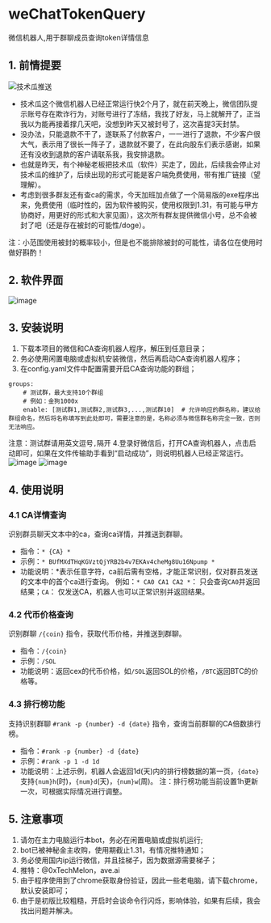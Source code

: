 # weChatTokenQuery
微信机器人,用于群聊成员查询token详情信息

## 1. 前情提要
![技术瓜推送](https://github.com/user-attachments/assets/cd451a26-c3c4-4bea-8309-93ea7843d410)

- 技术瓜这个微信机器人已经正常运行快2个月了，就在前天晚上，微信团队提示账号存在欺诈行为，对账号进行了冻结，我找了好友，马上就解开了，正当我以为能再接着撑几天吧，没想到昨天又被封号了，这次喜提3天封禁。
- 没办法，只能退款不干了，遂联系了付款客户，一一进行了退款，不少客户很大气，表示用了很长一阵子了，退款就不要了，在此向股东们表示感谢，如果还有没收到退款的客户请联系我，我安排退款。
- 也就是昨天，有个神秘老板把技术瓜（软件）买走了，因此，后续我会停止对技术瓜的维护了，后续出现的形式可能是客户端免费使用，带有推广链接（望理解）。
- 考虑到很多群友还有查ca的需求，今天加班加点做了一个简易版的exe程序出来，免费使用（临时性的，因为软件被购买，使用权限到1.31，有可能与甲方协商好，用更好的形式和大家见面），这次所有群友提供微信小号，总不会被封了吧（还是存在被封的可能性/doge）。

注：小范围使用被封的概率较小，但是也不能排除被封的可能性，请各位在使用时做好斟酌！

## 2. 软件界面
![image](https://github.com/user-attachments/assets/194bd2ed-bbeb-42b8-a279-0850bcd26475)

## 3. 安装说明
1. 下载本项目的微信和CA查询机器人程序，解压到任意目录；
2. 务必使用闲置电脑或虚拟机安装微信，然后再启动CA查询机器人程序；
3. 在config.yaml文件中配置需要开启CA查询功能的群组；
```
groups:
    # 测试群，最大支持10个群组
    # 例如：金狗1000x
    enable: [测试群1,测试群2,测试群3,...,测试群10]  # 允许响应的群名称，建议给群组命名，然后将名称填写到此处即可，需要注意的是，名称必须与微信群名称完全一致，否则无法响应。
```
注意：测试群请用英文逗号`,`隔开
4.登录好微信后，打开CA查询机器人，点击启动即可，如果在文件传输助手看到“启动成功”，则说明机器人已经正常运行。
![image](https://github.com/user-attachments/assets/5119816d-fd2a-4868-9130-2d8aa19ff157)
![image](https://github.com/user-attachments/assets/ef09b722-1e45-4512-aedf-f483755a3d84)

## 4. 使用说明

### 4.1 CA详情查询

识别群员聊天文本中的ca，查询ca详情，并推送到群聊。

- 指令：`* {CA} *`
- 示例：`* BUfMXdTHqKGVztQjYRB2b4v7EKAv4cheMg8Uu16Npump *`
- 功能说明：*表示任意字符，ca前后需有空格，才能正常识别，仅对群员发送的文本中的首个ca进行查询。
    例如：`* CA0 CA1 CA2 *`： 只会查询`CA0`并返回结果；`CA`： 仅发送CA，机器人也可以正常识别并返回结果。

### 4.2 代币价格查询

识别群聊 `/{coin}` 指令，获取代币价格，并推送到群聊。

- 指令：`/{coin}`
- 示例：`/SOL`
- 功能说明：返回cex的代币价格，如`/SOL`返回SOL的价格，`/BTC`返回BTC的价格等。

### 4.3 排行榜功能

支持识别群聊 `#rank -p {number} -d {date}` 指令，查询当前群聊的CA倍数排行榜。

- 指令：`#rank -p {number} -d {date}`
- 示例：`#rank -p 1 -d 1d`
- 功能说明：上述示例，机器人会返回1d(天)内的排行榜数据的第一页，`{date}`支持`{num}h`(时)，`{num}d`(天)，`{num}w`(周)。
注：排行榜功能当前设置1h更新一次，可根据实际情况进行调整。

## 5. 注意事项
1. 请勿在主力电脑运行本bot，务必在闲置电脑或虚拟机运行;
2. bot已被神秘金主收购，使用期截止1.31，有情况推特通知；
3. 务必使用国内ip运行微信，并且挂梯子，因为数据源需要梯子；
4. 推特：@0xTechMelon，ave.ai
5. 由于程序使用到了chrome获取身份验证，因此一些老电脑，请下载chrome，默认安装即可；
6. 由于是初版比较粗糙，开启时会谈命令行闪烁，影响体验，如果有后续，我会找出问题并解决。


